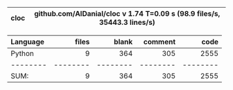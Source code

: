 cloc|github.com/AlDanial/cloc v 1.74  T=0.09 s (98.9 files/s, 35443.3 lines/s)
--- | ---

Language|files|blank|comment|code
:-------|-------:|-------:|-------:|-------:
Python|9|364|305|2555
--------|--------|--------|--------|--------
SUM:|9|364|305|2555
